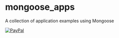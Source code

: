 # mongoose_apps
A collection of application examples using Mongoose

[![PayPal](https://www.paypalobjects.com/en_US/i/btn/btn_donate_LG.gif)](https://www.paypal.com/donate?hosted_button_id=UDG3VF2ZB9H24)
